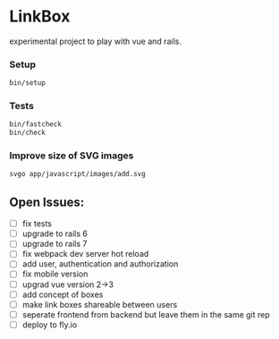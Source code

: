 # LinkBox

experimental project to play with vue and rails. 



### Setup

```sh
bin/setup
```

### Tests

```sh
bin/fastcheck
bin/check
```

### Improve size of SVG images

```sh
svgo app/javascript/images/add.svg
```


## Open Issues:

- [ ] fix tests
- [ ] upgrade to rails 6
- [ ] upgrade to rails 7
- [ ] fix webpack dev server hot reload
- [ ] add user, authentication and authorization
- [ ] fix mobile version 
- [ ] upgrad vue version 2->3
- [ ] add concept of boxes
- [ ] make link boxes shareable between users
- [ ] seperate frontend from backend but leave them in the same git rep
- [ ] deploy to fly.io